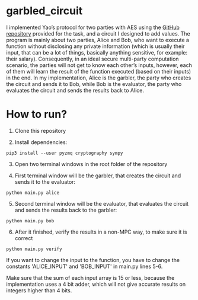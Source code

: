 # garbled_circuit

I implemented Yao’s protocol for two parties with AES using the [GitHub repository](https://github.com/ojroques/garbled-circuit) provided for the task, and a circuit I designed to add values. The program is mainly about two parties, Alice and Bob, who want to execute a function without disclosing any private information (which is usually their input, that can be a lot of things, basically anything sensitive, for example: their salary). Consequently, in an ideal secure multi-party computation scenario, the parties will not get to know each other’s inputs, however, each of them will learn the result of the function executed (based on their inputs) in the end. In my implementation, Alice is the garbler, the party who creates the circuit and sends it to Bob, while Bob is the evaluator, the party who evaluates the circuit and sends the results back to Alice. 

# How to run?

1. Clone this repository

2. Install dependencies: 

```
pip3 install --user pyzmq cryptography sympy
```

3. Open two terminal windows in the root folder of the repository

4. First terminal window will be the garbler, that creates the circuit and sends it to the evaluator:

```
python main.py alice
```

5. Second terminal window will be the evaluator, that evaluates the circuit and sends the results back to the garbler:

```
python main.py bob
```

6. After it finished, verify the results in a non-MPC way, to make sure it is correct

```
python main.py verify
```

If you want to change the input to the function, you have to change the constants 'ALICE_INPUT' and 'BOB_INPUT' in main.py lines 5-6.

Make sure that the sum of each input array is 15 or less, because the implementation uses a 4 bit adder, which will not give accurate results on integers higher than 4 bits.

